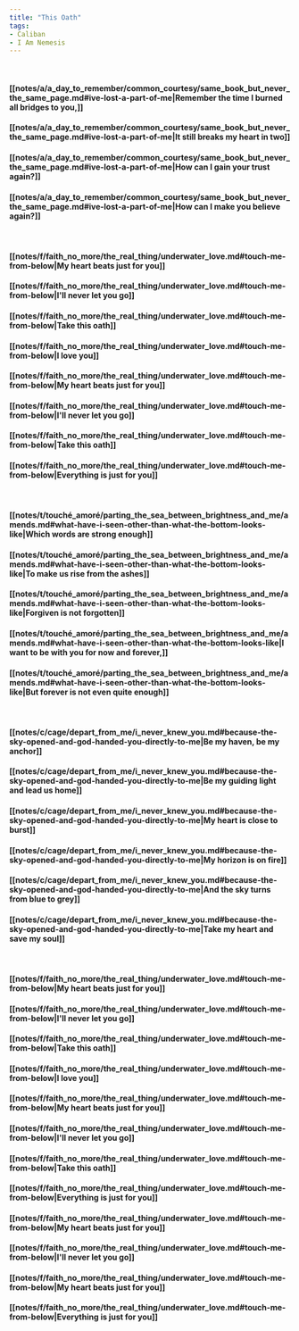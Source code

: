 ```yaml
---
title: "This Oath"
tags:
- Caliban
- I Am Nemesis
---
```

&nbsp;
#### [[notes/a/a_day_to_remember/common_courtesy/same_book_but_never_the_same_page.md#ive-lost-a-part-of-me|Remember the time I burned all bridges to you,]]
#### [[notes/a/a_day_to_remember/common_courtesy/same_book_but_never_the_same_page.md#ive-lost-a-part-of-me|It still breaks my heart in two]]
#### [[notes/a/a_day_to_remember/common_courtesy/same_book_but_never_the_same_page.md#ive-lost-a-part-of-me|How can I gain your trust again?]]
#### [[notes/a/a_day_to_remember/common_courtesy/same_book_but_never_the_same_page.md#ive-lost-a-part-of-me|How can I make you believe again?]]
&nbsp;
#### [[notes/f/faith_no_more/the_real_thing/underwater_love.md#touch-me-from-below|My heart beats just for you]]
#### [[notes/f/faith_no_more/the_real_thing/underwater_love.md#touch-me-from-below|I'll never let you go]]
#### [[notes/f/faith_no_more/the_real_thing/underwater_love.md#touch-me-from-below|Take this oath]]
#### [[notes/f/faith_no_more/the_real_thing/underwater_love.md#touch-me-from-below|I love you]]
#### [[notes/f/faith_no_more/the_real_thing/underwater_love.md#touch-me-from-below|My heart beats just for you]]
#### [[notes/f/faith_no_more/the_real_thing/underwater_love.md#touch-me-from-below|I'll never let you go]]
#### [[notes/f/faith_no_more/the_real_thing/underwater_love.md#touch-me-from-below|Take this oath]]
#### [[notes/f/faith_no_more/the_real_thing/underwater_love.md#touch-me-from-below|Everything is just for you]]
&nbsp;
#### [[notes/t/touché_amoré/parting_the_sea_between_brightness_and_me/amends.md#what-have-i-seen-other-than-what-the-bottom-looks-like|Which words are strong enough]]
#### [[notes/t/touché_amoré/parting_the_sea_between_brightness_and_me/amends.md#what-have-i-seen-other-than-what-the-bottom-looks-like|To make us rise from the ashes]]
#### [[notes/t/touché_amoré/parting_the_sea_between_brightness_and_me/amends.md#what-have-i-seen-other-than-what-the-bottom-looks-like|Forgiven is not forgotten]]
#### [[notes/t/touché_amoré/parting_the_sea_between_brightness_and_me/amends.md#what-have-i-seen-other-than-what-the-bottom-looks-like|I want to be with you for now and forever,]]
#### [[notes/t/touché_amoré/parting_the_sea_between_brightness_and_me/amends.md#what-have-i-seen-other-than-what-the-bottom-looks-like|But forever is not even quite enough]]
&nbsp;
#### [[notes/c/cage/depart_from_me/i_never_knew_you.md#because-the-sky-opened-and-god-handed-you-directly-to-me|Be my haven, be my anchor]]
#### [[notes/c/cage/depart_from_me/i_never_knew_you.md#because-the-sky-opened-and-god-handed-you-directly-to-me|Be my guiding light and lead us home]]
#### [[notes/c/cage/depart_from_me/i_never_knew_you.md#because-the-sky-opened-and-god-handed-you-directly-to-me|My heart is close to burst]]
#### [[notes/c/cage/depart_from_me/i_never_knew_you.md#because-the-sky-opened-and-god-handed-you-directly-to-me|My horizon is on fire]]
#### [[notes/c/cage/depart_from_me/i_never_knew_you.md#because-the-sky-opened-and-god-handed-you-directly-to-me|And the sky turns from blue to grey]]
#### [[notes/c/cage/depart_from_me/i_never_knew_you.md#because-the-sky-opened-and-god-handed-you-directly-to-me|Take my heart and save my soul]]
&nbsp;
#### [[notes/f/faith_no_more/the_real_thing/underwater_love.md#touch-me-from-below|My heart beats just for you]]
#### [[notes/f/faith_no_more/the_real_thing/underwater_love.md#touch-me-from-below|I'll never let you go]]
#### [[notes/f/faith_no_more/the_real_thing/underwater_love.md#touch-me-from-below|Take this oath]]
#### [[notes/f/faith_no_more/the_real_thing/underwater_love.md#touch-me-from-below|I love you]]
#### [[notes/f/faith_no_more/the_real_thing/underwater_love.md#touch-me-from-below|My heart beats just for you]]
#### [[notes/f/faith_no_more/the_real_thing/underwater_love.md#touch-me-from-below|I'll never let you go]]
#### [[notes/f/faith_no_more/the_real_thing/underwater_love.md#touch-me-from-below|Take this oath]]
#### [[notes/f/faith_no_more/the_real_thing/underwater_love.md#touch-me-from-below|Everything is just for you]]
#### [[notes/f/faith_no_more/the_real_thing/underwater_love.md#touch-me-from-below|My heart beats just for you]]
#### [[notes/f/faith_no_more/the_real_thing/underwater_love.md#touch-me-from-below|I'll never let you go]]
#### [[notes/f/faith_no_more/the_real_thing/underwater_love.md#touch-me-from-below|My heart beats just for you]]
#### [[notes/f/faith_no_more/the_real_thing/underwater_love.md#touch-me-from-below|Everything is just for you]]
